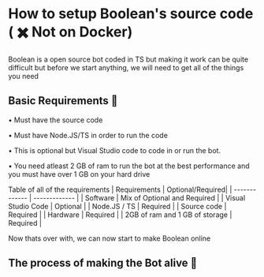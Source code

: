 # How to setup Boolean's source code ( ✖️ Not on Docker) 

Boolean is a open source bot coded in TS but making it work can be quite difficult but before we start anything, we will need to get all of the things you need

## Basic Requirements 📜

 • Must have the source code
 
 • Must have Node.JS/TS in order to run the code
 
 • This is optional but Visual Studio code to code in or run the bot.
 
 • You need atleast 2 GB of ram to run the bot at the best performance and you must have over 1 GB on your hard drive
 
 Table of all of the requirements
| Requirements  | Optional/Required|
| ------------- | ------------- |
| Software         | Mix of Optional and Required  |
| Visual Studio Code | Optional  |
| Node.JS / TS | Required |
| Source code | Required |
| Hardware | Required |
| 2GB of ram and 1 GB of storage | Required |
 
 Now thats over with, we can now start to make Boolean online
 
 ## The process of making the Bot alive 🙏
